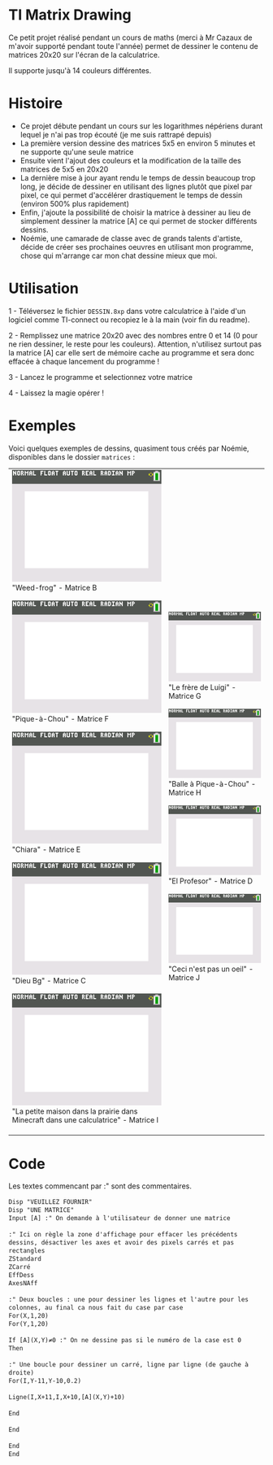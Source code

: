 # TI Matrix Drawing

Ce petit projet réalisé pendant un cours de maths (merci à Mr Cazaux de m'avoir supporté pendant toute l'année) permet de dessiner le contenu de matrices 20x20 sur l'écran de la calculatrice.

Il supporte jusqu'à 14 couleurs différentes.

# Histoire

- Ce projet débute pendant un cours sur les logarithmes népériens durant lequel je n'ai pas trop écouté (je me suis rattrapé depuis)
- La première version dessine des matrices 5x5 en environ 5 minutes et ne supporte qu'une seule matrice
- Ensuite vient l'ajout des couleurs et la modification de la taille des matrices de 5x5 en 20x20
- La dernière mise à jour ayant rendu le temps de dessin beaucoup trop long, je décide de dessiner en utilisant des lignes plutôt que pixel par pixel, ce qui permet d'accélérer drastiquement le temps de dessin (environ 500% plus rapidement)
- Enfin, j'ajoute la possibilité de choisir la matrice à dessiner au lieu de simplement dessiner la matrice [A] ce qui permet de stocker différents dessins.
- Noémie, une camarade de classe avec de grands talents d'artiste, décide de créer ses prochaines oeuvres en utilisant mon programme, chose qui m'arrange car mon chat dessine mieux que moi.

# Utilisation

1 - Téléversez le fichier `DESSIN.8xp` dans votre calculatrice à l'aide d'un logiciel comme TI-connect ou recopiez le à la main (voir fin du readme).

2 - Remplissez une matrice 20x20 avec des nombres entre 0 et 14 (0 pour ne rien dessiner, le reste pour les couleurs). Attention, n'utilisez surtout pas la matrice [A] car elle sert de mémoire cache au programme et sera donc effacée à chaque lancement du programme !

3 - Lancez le programme et selectionnez votre matrice

4 - Laissez la magie opérer !

# Exemples 

Voici quelques exemples de dessins, quasiment tous créés par Noémie, disponibles dans le dossier `matrices` :

<table border="0">
    <tr>
        <td>
            <img src="./exemples/weed-frog.gif">
            <br>
            "Weed-frog" - Matrice B
            <br><br>
            <img src="./exemples/pika.gif">
            <br>
            "Pique-à-Chou" - Matrice F
            <br><br>
            <img src="./exemples/chiara.gif">
            <br>
            "Chiara" - Matrice E
            <br><br>
            <img src="./exemples/dieu-bg.gif">
            <br>
            "Dieu Bg" - Matrice C
            <br><br>
            <img src="./exemples/maison.gif">
            <br>
            "La petite maison dans la prairie dans Minecraft dans une calculatrice" - Matrice I
            <br><br>
        </td>
        <td>
            <img src="./exemples/mario.gif">
            <br>
            "Le frère de Luigi" - Matrice G
            <br><br>
            <img src="./exemples/pokeball.gif">
            <br>
            "Balle à Pique-à-Chou" - Matrice H
            <br><br>
            <img src="./exemples/el-profesor.gif">
            <br>
            "El Profesor" - Matrice D
            <br><br>
            <img src="./exemples/oeil.gif">
            <br>
            "Ceci n'est pas un oeil" - Matrice J
            <br><br>
        </td>
    </tr>
</table>

# Code

Les textes commencant par :" sont des commentaires.

```
Disp "VEUILLEZ FOURNIR"
Disp "UNE MATRICE"
Input [A] :" On demande à l'utilisateur de donner une matrice

:" Ici on règle la zone d'affichage pour effacer les précédents dessins, désactiver les axes et avoir des pixels carrés et pas rectangles
ZStandard
ZCarré
EffDess
AxesNAff

:" Deux boucles : une pour dessiner les lignes et l'autre pour les colonnes, au final ca nous fait du case par case
For(X,1,20)
For(Y,1,20)

If [A](X,Y)≠0 :" On ne dessine pas si le numéro de la case est 0
Then

:" Une boucle pour dessiner un carré, ligne par ligne (de gauche à droite)
For(I,Y-11,Y-10,0.2)

Ligne(I,­X+11,I,­X+10,[A](X,Y)+10)

End

End

End
End
```